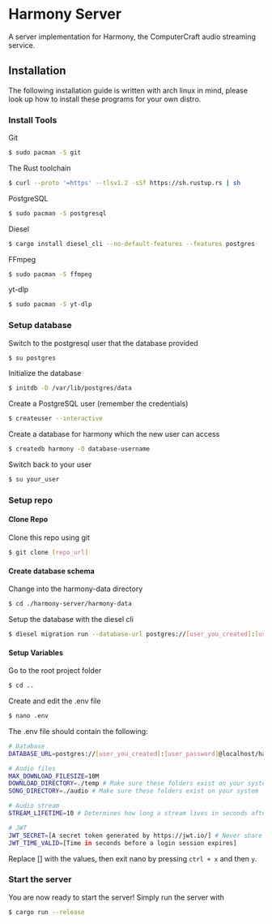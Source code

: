 # Harmony Server
A server implementation for Harmony, the ComputerCraft audio streaming service.

## Installation
The following installation guide is written with arch linux in mind, please look up how to install these programs for your own distro.

### Install Tools
Git
```sh
$ sudo pacman -S git
```

The Rust toolchain
```sh
$ curl --proto '=https' --tlsv1.2 -sSf https://sh.rustup.rs | sh
```

PostgreSQL
```sh
$ sudo pacman -S postgresql
```

Diesel
```sh
$ cargo install diesel_cli --no-default-features --features postgres
```

FFmpeg
```sh
$ sudo pacman -S ffmpeg
```

yt-dlp
```sh
$ sudo pacman -S yt-dlp
```

### Setup database
Switch to the postgresql user that the database provided
```sh
$ su postgres 
```

Initialize the database
```sh
$ initdb -D /var/lib/postgres/data
```

Create a PostgreSQL user (remember the credentials)
```sh
$ createuser --interactive
```

Create a database for harmony which the new user can access
```sh
$ createdb harmony -O database-username
```

Switch back to your user
```sh
$ su your_user 
```

### Setup repo
#### Clone Repo
Clone this repo using git
```sh
$ git clone [repo_url]
```

#### Create database schema
Change into the harmony-data directory
```sh
$ cd ./harmony-server/harmony-data
```

Setup the database with the diesel cli
```sh
$ diesel migration run --database-url postgres://[user_you_created]:[user_password]@localhost/harmony
```

#### Setup Variables
Go to the root project folder
```sh
$ cd ..
```

Create and edit the .env file
```sh
$ nano .env
```

The .env file should contain the following:
```sh
# Database
DATABASE_URL=postgres://[user_you_created]:[user_password]@localhost/harmony # Never share this with anyone!

# Audio files
MAX_DOWNLOAD_FILESIZE=10M
DOWNLOAD_DIRECTORY=./temp # Make sure these folders exist on your system
SONG_DIRECTORY=./audio # Make sure these folders exist on your system

# Audio stream
STREAM_LIFETIME=10 # Determines how long a stream lives in seconds after no requests have been made to it

# JWT
JWT_SECRET=[A secret token generated by https://jwt.io/] # Never share this with anyone!
JWT_TIME_VALID=[Time in seconds before a login session expires]
```

Replace [] with the values, then exit nano by pressing `ctrl + x` and then `y`.

### Start the server
You are now ready to start the server! Simply run the server with
```sh
$ cargo run --release
```